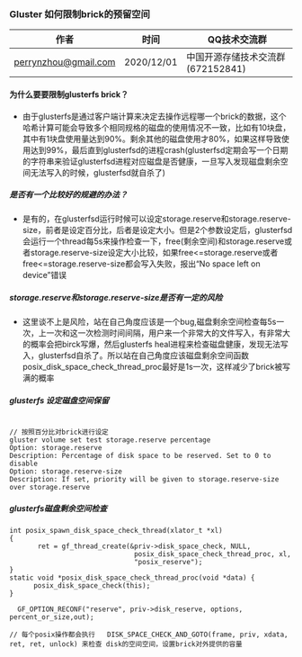 
### Gluster 如何限制brick的预留空间

| 作者 | 时间 |QQ技术交流群 |
| ------ | ------ |------ |
| perrynzhou@gmail.com |2020/12/01 |中国开源存储技术交流群(672152841) |

#### 为什么要要限制glusterfs brick？

- 由于glusterfs是通过客户端计算来决定去操作远程哪一个brick的数据，这个哈希计算可能会导致多个相同规格的磁盘的使用情况不一致，比如有10块盘，其中有1块盘使用量达到90%。剩余其他的磁盘使用才80%，如果这样导致使用达到99%，最后直到glusterfsd的进程crash(glusterfsd定期会写一个日期的字符串来验证glusterfsd进程对应磁盘是否健康，一旦写入发现磁盘剩余空间无法写入的时候，glusterfsd就自杀了)

##### 是否有一个比较好的规避的办法？

- 是有的，在glusterfsd运行时候可以设定storage.reserve和storage.reserve-size，前者是设定百分比，后者是设定大小。但是2个参数设定后，glusterfsd会运行一个thread每5s来操作检查一下，free(剩余空间)和storage.reserve或者storage.reserve-size设定大小比较，如果free<=storage.reserve或者free<=storage.reserve-size都会写入失败，报出“No space left on device”错误


##### storage.reserve和storage.reserve-size是否有一定的风险

- 这里谈不上是风险，站在自己角度应该是一个bug,磁盘剩余空间检查每5s一次，上一次和这一次检测时间间隔，用户来一个非常大的文件写入，有非常大的概率会把birck写爆，然后glusterfs heal进程来检查磁盘健康，发现无法写入，glusterfsd自杀了。所以站在自己角度应该磁盘剩余空间函数posix_disk_space_check_thread_proc最好是1s一次，这样减少了brick被写满的概率


##### glusterfs 设定磁盘空间保留
```

// 按照百分比对brick进行设定
gluster volume set test storage.reserve percentage
Option: storage.reserve
Description: Percentage of disk space to be reserved. Set to 0 to disable
Option: storage.reserve-size
Description: If set, priority will be given to storage.reserve-size over storage.reserve

```

##### glusterfs磁盘剩余空间检查
```
int posix_spawn_disk_space_check_thread(xlator_t *xl)
{
	   ret = gf_thread_create(&priv->disk_space_check, NULL,
                               posix_disk_space_check_thread_proc, xl,
                               "posix_reserve");
}
static void *posix_disk_space_check_thread_proc(void *data) {
	  posix_disk_space_check(this);
}

  GF_OPTION_RECONF("reserve", priv->disk_reserve, options, percent_or_size,out);

// 每个posix操作都会执行   DISK_SPACE_CHECK_AND_GOTO(frame, priv, xdata, ret, ret, unlock) 来检查 disk的空间空间，设置brick对外提供的容量
```
